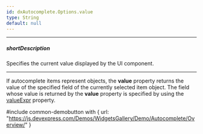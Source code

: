 ```yaml
---
id: dxAutocomplete.Options.value
type: String
default: null
---
```

---
##### shortDescription
Specifies the current value displayed by the UI component.

---
If autocomplete items represent objects, the **value** property returns the value of the specified field of the currently selected item object. The field whose value is returned by the **value** property is specified by using the [valueExpr](/api-reference/10%20UI%20Widgets/dxAutocomplete/1%20Configuration/valueExpr.md '/Documentation/ApiReference/UI_Components/dxAutocomplete/Configuration/#valueExpr') property.

#include common-demobutton with {
    url: "https://js.devexpress.com/Demos/WidgetsGallery/Demo/Autocomplete/Overview/"
}